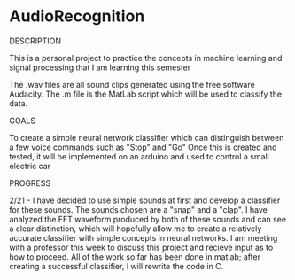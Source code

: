 # AudioRecognition
DESCRIPTION

This is a personal project to practice the concepts in machine learning and signal processing that I am learning this semester

The .wav files are all sound clips generated using the free software Audacity.
The .m file is the MatLab script which will be used to classify the data.

GOALS

To create a simple neural network classifier which can distinguish between a few voice commands such as "Stop" and "Go"
Once this is created and tested, it will be implemented on an arduino and used to control a small electric car

PROGRESS

2/21 - I have decided to use simple sounds at first and develop a classifier for these sounds. The sounds chosen are a "snap" and a "clap". I have analyzed the FFT waveform produced by both of these sounds and can see a clear distinction, which will hopefully allow me to create a relatively accurate classifier with simple concepts in neural networks. I am meeting with a professor this week to discuss this project and recieve input as to how to proceed. All of the work so far has been done in matlab; after creating a successful classifier, I will rewrite the code in C.
